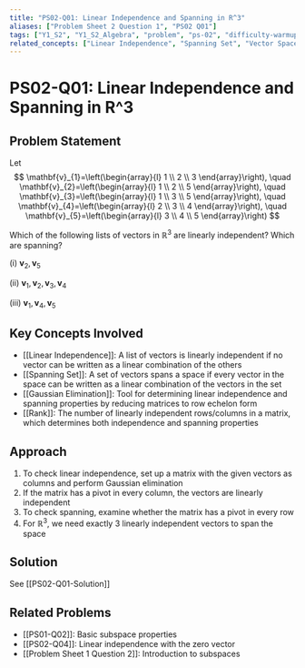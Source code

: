 ```yaml
---
title: "PS02-Q01: Linear Independence and Spanning in R^3"
aliases: ["Problem Sheet 2 Question 1", "PS02 Q01"]
tags: ["Y1_S2", "Y1_S2_Algebra", "problem", "ps-02", "difficulty-warmup"]
related_concepts: ["Linear Independence", "Spanning Set", "Vector Space", "Gaussian Elimination"]
---
```


# PS02-Q01: Linear Independence and Spanning in R^3

## Problem Statement

Let
$$
\mathbf{v}_{1}=\left(\begin{array}{l}
1 \\
2 \\
3
\end{array}\right), \quad \mathbf{v}_{2}=\left(\begin{array}{l}
1 \\
2 \\
5
\end{array}\right), \quad \mathbf{v}_{3}=\left(\begin{array}{l}
1 \\
3 \\
5
\end{array}\right), \quad \mathbf{v}_{4}=\left(\begin{array}{l}
2 \\
3 \\
4
\end{array}\right), \quad \mathbf{v}_{5}=\left(\begin{array}{l}
3 \\
4 \\
5
\end{array}\right)
$$

Which of the following lists of vectors in $\mathbb{R}^{3}$ are linearly independent? Which are spanning?

(i) $\mathbf{v}_{2}, \mathbf{v}_{5}$ 

(ii) $\mathbf{v}_{1}, \mathbf{v}_{2}, \mathbf{v}_{3}, \mathbf{v}_{4}$ 

(iii) $\mathbf{v}_{1}, \mathbf{v}_{4}, \mathbf{v}_{5}$

## Key Concepts Involved

- [[Linear Independence]]: A list of vectors is linearly independent if no vector can be written as a linear combination of the others
- [[Spanning Set]]: A set of vectors spans a space if every vector in the space can be written as a linear combination of the vectors in the set
- [[Gaussian Elimination]]: Tool for determining linear independence and spanning properties by reducing matrices to row echelon form
- [[Rank]]: The number of linearly independent rows/columns in a matrix, which determines both independence and spanning properties

## Approach

1. To check linear independence, set up a matrix with the given vectors as columns and perform Gaussian elimination
2. If the matrix has a pivot in every column, the vectors are linearly independent
3. To check spanning, examine whether the matrix has a pivot in every row
4. For $\mathbb{R}^3$, we need exactly 3 linearly independent vectors to span the space

## Solution

See [[PS02-Q01-Solution]]

## Related Problems
- [[PS01-Q02]]: Basic subspace properties
- [[PS02-Q04]]: Linear independence with the zero vector
- [[Problem Sheet 1 Question 2]]: Introduction to subspaces
